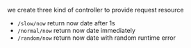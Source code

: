 we create three kind of controller to provide request resource
- `/slow/now`
return now date after 1s
- `/normal/now`
return now date immediately
- `/random/now`
return now date with random runtime error

